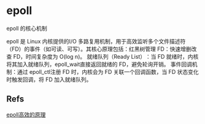 # epoll

epoll 的核心机制​​

epoll 是 Linux 内核提供的​​I/O 多路复用机制​​，用于高效监听多个文件描述符（FD）的事件（如可读、可写）。其核心原理包括：
​​红黑树管理 FD​​：快速增删改查 FD，时间复杂度为 O(log n)。
​​就绪队列（Ready List）​​：当 FD 就绪时，内核将其加入就绪队列，epoll_wait直接返回就绪的 FD，避免轮询开销。
​​事件回调机制​​：通过 epoll_ctl注册 FD 时，内核会为 FD 关联一个回调函数，当 FD 状态变化时触发回调，将 FD 加入就绪队列。

## Refs

[epoll高效的原理](https://www.cnblogs.com/xiaohexiansheng/p/16147452.html)
